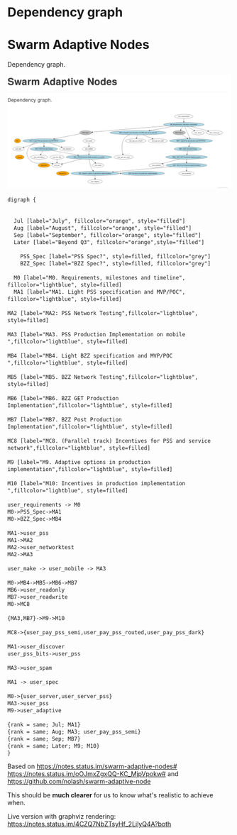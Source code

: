 # Dependency graph

# Swarm Adaptive Nodes

Dependency graph.

![graph](dependency_graph.png "Dependency graph")

```graphviz
digraph {


  Jul [label="July", fillcolor="orange", style="filled"]
  Aug [label="August", fillcolor="orange", style="filled"]
  Sep [label="September", fillcolor="orange", style="filled"]
  Later [label="Beyond Q3", fillcolor="orange",style="filled"]

    PSS_Spec [label="PSS Spec?", style=filled, fillcolor="grey"]
    BZZ_Spec [label="BZZ Spec?", style=filled, fillcolor="grey"]
    
  M0 [label="M0. Requirements, milestones and timeline", fillcolor="lightblue", style=filled]
  MA1 [label="MA1. Light PSS specification and MVP/POC", fillcolor="lightblue", style=filled]
  
MA2 [label="MA2: PSS Network Testing",fillcolor="lightblue", style=filled]

MA3 [label="MA3. PSS Production Implementation on mobile
",fillcolor="lightblue", style=filled]

MB4 [label="MB4. Light BZZ specification and MVP/POC
",fillcolor="lightblue", style=filled]

MB5 [label="MB5. BZZ Network Testing",fillcolor="lightblue", style=filled]

MB6 [label="MB6. BZZ GET Production Implementation",fillcolor="lightblue", style=filled]

MB7 [label="MB7. BZZ Post Production Implementation",fillcolor="lightblue", style=filled]

MC8 [label="MC8. (Parallel track) Incentives for PSS and service network",fillcolor="lightblue", style=filled]

M9 [label="M9. Adaptive options in production implementation",fillcolor="lightblue", style=filled]

M10 [label="M10: Incentives in production implementation
",fillcolor="lightblue", style=filled]

user_requirements -> M0
M0->PSS_Spec->MA1
M0->BZZ_Spec->MB4

MA1->user_pss
MA1->MA2
MA2->user_networktest
MA2->MA3

user_make -> user_mobile -> MA3

M0->MB4->MB5->MB6->MB7
MB6->user_readonly
MB7->user_readwrite
M0->MC8

{MA3,MB7}->M9->M10

MC8->{user_pay_pss_semi,user_pay_pss_routed,user_pay_pss_dark}

MA1->user_discover
user_pss_bits->user_pss

MA3->user_spam

MA1 -> user_spec

M0->{user_server,user_server_pss}
MA3->user_pss
M9->user_adaptive

{rank = same; Jul; MA1}
{rank = same; Aug; MA3; user_pay_pss_semi}
{rank = same; Sep; MB7}
{rank = same; Later; M9; M10}
}
```

Based on https://notes.status.im/swarm-adaptive-nodes# https://notes.status.im/oOJmxZgxQQ-KC_MjpVpokw# and https://github.com/nolash/swarm-adaptive-node

This should be **much clearer** for us to know what's realistic to achieve when.

Live version with graphviz rendering: https://notes.status.im/4CZQ7NbZTsyHf_2LilyQ4A?both
